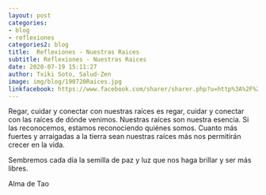 ```yaml
---
layout: post
categories:
- blog
- reflexiones
categories2: blog
title:  Reflexiones - Nuestras Raices
subtitle: Reflexiones - Nuestras Raices
date: 2020-07-19 15:11:27
author: Txiki Soto, Salud-Zen
image: img/blog/190720Raices.jpg
linkfacebook: https://www.facebook.com/sharer/sharer.php?u=http%3A%2F%2Fsalud-zen.com%2Fblog%2Freflexiones%2F2020%2F07%2F19%2Freflexiones-raices.html&amp;src=sdkpreparse
---
```

Regar, cuidar y conectar con nuestras raíces es regar, cuidar y conectar con las raíces de dónde venimos. Nuestras raíces son nuestra esencia. Si las reconocemos, estamos reconociendo quiénes somos. Cuanto más fuertes y arraigadas a la tierra sean nuestras raíces más nos permitirán crecer en la vida.

Sembremos cada día la semilla de paz y luz que nos haga brillar y ser más libres.

Alma de Tao  
